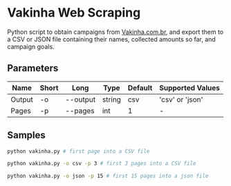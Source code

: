 # Vakinha Web Scraping

Python script to obtain campaigns from [Vakinha.com.br](https://www.vakinha.com.br/), and export them to a CSV or JSON file containing their names, collected amounts so far, and campaign goals.

## Parameters

| Name   | Short | Long     | Type   | Default | Supported Values |
| ------ | ----- | -------- | ------ | ------- | ---------------- |
| Output | -o    | --output | string | csv     | 'csv' or 'json'  |
| Pages  | -p    | --pages  | int    | 1       | -                |

## Samples

```bash
python vakinha.py # first page into a CSV file
```

```bash
python vakinha.py -o csv -p 3 # first 3 pages into a CSV file
```

```bash
python vakinha.py -o json -p 15 # first 15 pages into a json file
```
